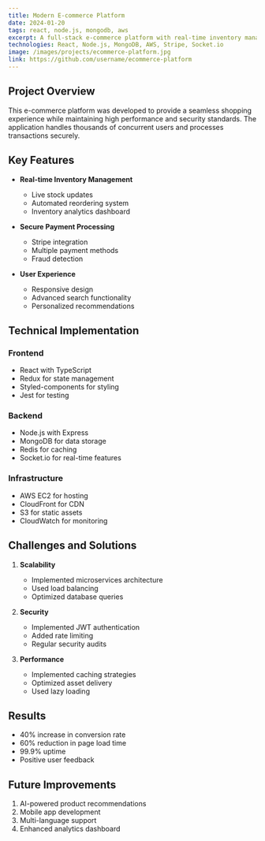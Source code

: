```yaml
---
title: Modern E-commerce Platform
date: 2024-01-20
tags: react, node.js, mongodb, aws
excerpt: A full-stack e-commerce platform with real-time inventory management and payment processing
technologies: React, Node.js, MongoDB, AWS, Stripe, Socket.io
image: /images/projects/ecommerce-platform.jpg
link: https://github.com/username/ecommerce-platform
---
```



## Project Overview

This e-commerce platform was developed to provide a seamless shopping experience while maintaining high performance and security standards. The application handles thousands of concurrent users and processes transactions securely.

## Key Features

- **Real-time Inventory Management**
  - Live stock updates
  - Automated reordering system
  - Inventory analytics dashboard

- **Secure Payment Processing**
  - Stripe integration
  - Multiple payment methods
  - Fraud detection

- **User Experience**
  - Responsive design
  - Advanced search functionality
  - Personalized recommendations

## Technical Implementation

### Frontend
- React with TypeScript
- Redux for state management
- Styled-components for styling
- Jest for testing

### Backend
- Node.js with Express
- MongoDB for data storage
- Redis for caching
- Socket.io for real-time features

### Infrastructure
- AWS EC2 for hosting
- CloudFront for CDN
- S3 for static assets
- CloudWatch for monitoring

## Challenges and Solutions

1. **Scalability**
   - Implemented microservices architecture
   - Used load balancing
   - Optimized database queries

2. **Security**
   - Implemented JWT authentication
   - Added rate limiting
   - Regular security audits

3. **Performance**
   - Implemented caching strategies
   - Optimized asset delivery
   - Used lazy loading

## Results

- 40% increase in conversion rate
- 60% reduction in page load time
- 99.9% uptime
- Positive user feedback

## Future Improvements

1. AI-powered product recommendations
2. Mobile app development
3. Multi-language support
4. Enhanced analytics dashboard 